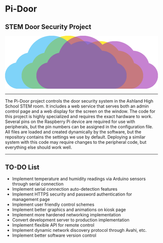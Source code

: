 # Pi-Door
## STEM Door Security Project

![STEM Project Stamp](cloud.png)

--- 

The Pi-Door project controls the door security system in the Ashland High School STEM room. It includes a web service that serves both an admin control page and a web display for the screen on the window. The code for this project is highly specialized and requires the exact hardware to work. Several pins on the Raspberry Pi device are required for use with peripherals, but the pin numbers can be assigned in the configuration file. All files are loaded and created dynamically by the software, but the repository contains the settings we use by default. Deploying a similar system with this code may require changes to the peripheral code, but everything else should work well.

---

## TO-DO List

- Implement temperature and humidity readings via Arduino sensors through serial connection
- Implement serial connection auto-detection features
- Implement HTTPS security and password authentication for management page
- Implement user friendly control schemes
- Implement better graphics and animations on kiosk page
- Implement more hardened networking implementation
- Convert development server to production implementation
- Implement flexible API for remote control
- Implement dynamic network discovery protocol through Avahi, etc.
- Implement better software version control
